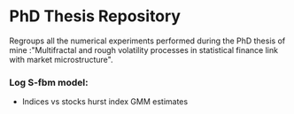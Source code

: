 # PhD Thesis Repository
Regroups all the numerical experiments performed during the PhD thesis of mine :"Multifractal and rough volatility processes in statistical finance link with market microstructure".
### Log S-fbm model:
- Indices vs stocks hurst index GMM estimates 
